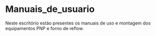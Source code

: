# Manuais_de_usuario
Neste escritório estão presentes os manuais de uso e montagem dos equipamentos PNP e forno de reflow.

